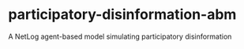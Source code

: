 # participatory-disinformation-abm
A NetLog agent-based model simulating participatory disinformation
